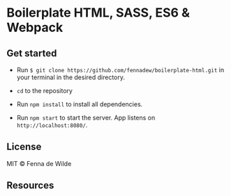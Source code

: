 # Boilerplate HTML, SASS, ES6 & Webpack

## Get started

* Run `$ git clone https://github.com/fennadew/boilerplate-html.git` in your terminal in the desired directory.

* `cd` to the repository

* Run `npm install` to install all dependencies.

* Run `npm start` to start the server.
App listens on `http://localhost:8080/`.

## License
MIT © Fenna de Wilde

## Resources




